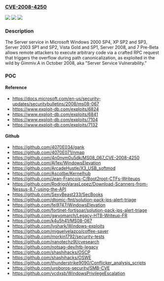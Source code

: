 ### [CVE-2008-4250](https://cve.mitre.org/cgi-bin/cvename.cgi?name=CVE-2008-4250)
![](https://img.shields.io/static/v1?label=Product&message=n%2Fa&color=blue)
![](https://img.shields.io/static/v1?label=Version&message=n%2Fa&color=blue)
![](https://img.shields.io/static/v1?label=Vulnerability&message=n%2Fa&color=brighgreen)

### Description

The Server service in Microsoft Windows 2000 SP4, XP SP2 and SP3, Server 2003 SP1 and SP2, Vista Gold and SP1, Server 2008, and 7 Pre-Beta allows remote attackers to execute arbitrary code via a crafted RPC request that triggers the overflow during path canonicalization, as exploited in the wild by Gimmiv.A in October 2008, aka "Server Service Vulnerability."

### POC

#### Reference
- https://docs.microsoft.com/en-us/security-updates/securitybulletins/2008/ms08-067
- https://www.exploit-db.com/exploits/6824
- https://www.exploit-db.com/exploits/6841
- https://www.exploit-db.com/exploits/7104
- https://www.exploit-db.com/exploits/7132

#### Github
- https://github.com/4070E034/gank
- https://github.com/4070E071/nmap
- https://github.com/4n0nym0u5dk/MS08_067_CVE-2008-4250
- https://github.com/Al1ex/WindowsElevation
- https://github.com/ArcadeHustle/X3_USB_softmod
- https://github.com/Ascotbe/Kernelhub
- https://github.com/Jean-Francois-C/Boot2root-CTFs-Writeups
- https://github.com/RodrigoVarasLopez/Download-Scanners-from-Nessus-8.7-using-the-API
- https://github.com/SexyBeast233/SecBooks
- https://github.com/dtomic-ftnt/solution-pack-ips-alert-triage
- https://github.com/fei9747/WindowsElevation
- https://github.com/fortinet-fortisoar/solution-pack-ips-alert-triage
- https://github.com/gwyomarch/Legacy-HTB-Writeup-FR
- https://github.com/k4u5h41/MS08-067
- https://github.com/lyshark/Windows-exploits
- https://github.com/miguelvelazco/coffee-saver
- https://github.com/morkin1792/security-tests
- https://github.com/nanotechz9l/cvesearch
- https://github.com/notsag-dev/htb-legacy
- https://github.com/shashihacks/OSCP
- https://github.com/shashihacks/OSWE
- https://github.com/thunderstrike9090/Conflicker_analysis_scripts
- https://github.com/uroboros-security/SMB-CVE
- https://github.com/ycdxsb/WindowsPrivilegeEscalation

